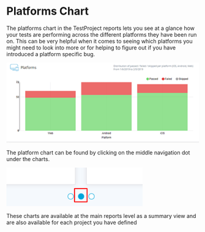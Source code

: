 # Platforms Chart

The platforms chart in the TestProject reports lets you see at a glance how your tests are performing across the different platforms they have been run on. This can be very helpful when it comes to seeing which platforms you might need to look into more or for helping to figure out if you have introduced a platform specific bug.

 

![Platform Plot](../../.gitbook/assets/image%20%28109%29.png)

The platform chart can be found by clicking on the middle navigation dot under the charts.

![Platform and Distribution Plots Location](../../.gitbook/assets/image%20%28126%29.png)

These charts are available at the main reports level as a summary view and are also available for each project you have defined

